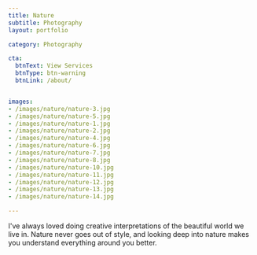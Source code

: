 ```yaml
---
title: Nature
subtitle: Photography
layout: portfolio

category: Photography

cta:
  btnText: View Services
  btnType: btn-warning
  btnLink: /about/


images:
- /images/nature/nature-3.jpg
- /images/nature/nature-5.jpg
- /images/nature/nature-1.jpg
- /images/nature/nature-2.jpg
- /images/nature/nature-4.jpg
- /images/nature/nature-6.jpg
- /images/nature/nature-7.jpg
- /images/nature/nature-8.jpg
- /images/nature/nature-10.jpg
- /images/nature/nature-11.jpg
- /images/nature/nature-12.jpg
- /images/nature/nature-13.jpg
- /images/nature/nature-14.jpg

---
```


I've always loved doing creative interpretations of the beautiful world we live in. Nature never goes out of style, and looking deep into nature makes you understand everything around you better.
